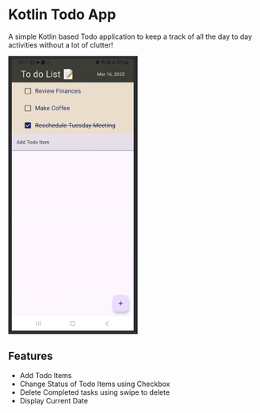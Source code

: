 # Kotlin Todo App

A simple Kotlin based Todo application to keep a track of all the day to day activities without a
lot of clutter!

![App Preview (Light Mode)](./app-preview-image-light.png)

## Features

- Add Todo Items
- Change Status of Todo Items using Checkbox
- Delete Completed tasks using swipe to delete
- Display Current Date